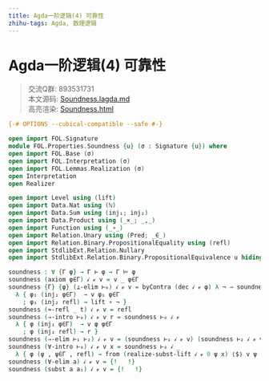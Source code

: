 ```yaml
---
title: Agda一阶逻辑(4) 可靠性
zhihu-tags: Agda, 数理逻辑
---
```


# Agda一阶逻辑(4) 可靠性

> 交流Q群: 893531731  
> 本文源码: [Soundness.lagda.md](https://github.com/choukh/agda-flypitch/blob/main/src/FOL/Properties/Soundness.lagda.md)  
> 高亮渲染: [Soundness.html](https://choukh.github.io/agda-flypitch/FOL.Properties.Soundness.html)  

```agda
{-# OPTIONS --cubical-compatible --safe #-}

open import FOL.Signature
module FOL.Properties.Soundness {u} (σ : Signature {u}) where
open import FOL.Base (σ)
open import FOL.Interpretation (σ)
open import FOL.Lemmas.Realization (σ)
open Interpretation
open Realizer

open import Level using (lift)
open import Data.Nat using (ℕ)
open import Data.Sum using (inj₁; inj₂)
open import Data.Product using (_×_; _,_)
open import Function using (_∘_)
open import Relation.Unary using (Pred; _∈_)
open import Relation.Binary.PropositionalEquality using (refl)
open import StdlibExt.Relation.Nullary
open import StdlibExt.Relation.Binary.PropositionalEquivalence u hiding (_∘_)
```

```agda
soundness : ∀ {Γ φ} → Γ ⊢ φ → Γ ⊨ φ
soundness (axiom φ∈Γ) 𝒾 𝓋 v = v _ φ∈Γ
soundness {Γ} {φ} (⊥-elim ⊢₀) 𝒾 𝓋 v = byContra (dec 𝒾 𝓋 φ) λ ¬ → soundness ⊢₀ 𝒾 𝓋
  λ { φ₁ (inj₁ φ∈Γ)  → v φ₁ φ∈Γ
    ; φ₁ (inj₂ refl) → lift ∘ ¬ }
soundness (≈-refl _ t) 𝒾 𝓋 v = refl
soundness (⇒-intro ⊢₀) 𝒾 𝓋 v r = soundness ⊢₀ 𝒾 𝓋
  λ { φ (inj₁ φ∈Γ)  → v φ φ∈Γ
    ; φ (inj₂ refl) → r }
soundness (⇒-elim ⊢₁ ⊢₂) 𝒾 𝓋 v = (soundness ⊢₁ 𝒾 𝓋 v) (soundness ⊢₂ 𝒾 𝓋 v)
soundness (∀-intro ⊢₀) 𝒾 𝓋 v x = soundness ⊢₀ 𝒾 _
  λ { φ (ψ , ψ∈Γ , refl) → from (realize-subst-lift 𝒾 𝓋 0 ψ x) ⟨$⟩ v ψ ψ∈Γ}
soundness (∀-elim a) 𝒾 𝓋 v = {!   !}
soundness (subst a a₁) 𝒾 𝓋 v = {!   !}
```
